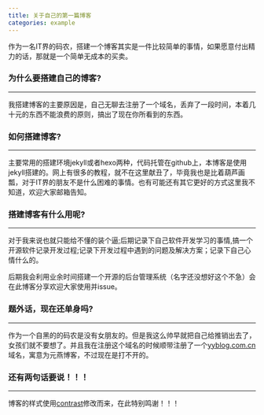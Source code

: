 ```yaml
---
title: 关于自己的第一篇博客
categories: example
---
```


作为一名IT界的码农，搭建一个博客其实是一件比较简单的事情，如果愿意付出精力的话，那就是一个简单无成本的买卖。 

### 为什么要搭建自己的博客? 
-----

我搭建博客的主要原因是，自己无聊去注册了一个域名，丢弃了一段时间，本着几十元的东西不能浪费的原则，搞出了现在你所看到的东西。


### 如何搭建博客?
-----

主要常用的搭建环境jekyll或者hexo两种，代码托管在github上，本博客是使用jekyll搭建的。网上有很多的教程，就不在这里献丑了，毕竟我也是比着葫芦画瓢，对于IT界的朋友不是什么困难的事情。也有可能还有其它更好的方式这里我不知道，欢迎大家邮箱告知。

### 搭建博客有什么用呢?
-----

对于我来说也就只能给不懂的装个逼;后期记录下自己软件开发学习的事情,搞一个开源软件记录开发过程;记录下开发过程中遇到的问题及解决方案；记录下自己心情什么的。

后期我会利用业余时间搭建一个开源的后台管理系统（名字还没想好这个不急）会在此博客分享欢迎大家使用并issue。

### 题外话，现在还单身吗?
-----

作为一个自黑的的码农是没有女朋友的。但是我这么帅早就把自己给推销出去了，女孩们就不要想了。并且我在注册这个域名的时候顺带注册了一个[yyblog.com.cn](http://www.yyblog.com.cn)域名，寓意为元燕博客，不过现在是打不开的。


### 还有两句话要说！！！
-----

博客的样式使用[contrast](https://github.com/niklasbuschmann/contrast)修改而来，在此特别鸣谢！！！


